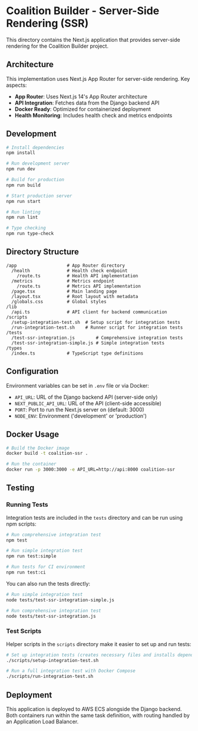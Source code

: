 # Coalition Builder - Server-Side Rendering (SSR)

This directory contains the Next.js application that provides server-side rendering for the Coalition Builder project.

## Architecture

This implementation uses Next.js App Router for server-side rendering. Key aspects:

- **App Router**: Uses Next.js 14's App Router architecture
- **API Integration**: Fetches data from the Django backend API
- **Docker Ready**: Optimized for containerized deployment
- **Health Monitoring**: Includes health check and metrics endpoints

## Development

```bash
# Install dependencies
npm install

# Run development server
npm run dev

# Build for production
npm run build

# Start production server
npm run start

# Run linting
npm run lint

# Type checking
npm run type-check
```

## Directory Structure

```
/app                   # App Router directory
  /health              # Health check endpoint
    /route.ts          # Health API implementation
  /metrics             # Metrics endpoint
    /route.ts          # Metrics API implementation
  /page.tsx            # Main landing page
  /layout.tsx          # Root layout with metadata
  /globals.css         # Global styles
/lib
  /api.ts              # API client for backend communication
/scripts
  /setup-integration-test.sh  # Setup script for integration tests
  /run-integration-test.sh    # Runner script for integration tests
/tests
  /test-ssr-integration.js        # Comprehensive integration tests
  /test-ssr-integration-simple.js # Simple integration tests
/types
  /index.ts            # TypeScript type definitions
```

## Configuration

Environment variables can be set in `.env` file or via Docker:

- `API_URL`: URL of the Django backend API (server-side only)
- `NEXT_PUBLIC_API_URL`: URL of the API (client-side accessible)
- `PORT`: Port to run the Next.js server on (default: 3000)
- `NODE_ENV`: Environment ('development' or 'production')

## Docker Usage

```bash
# Build the Docker image
docker build -t coalition-ssr .

# Run the container
docker run -p 3000:3000 -e API_URL=http://api:8000 coalition-ssr
```

## Testing

### Running Tests

Integration tests are included in the `tests` directory and can be run using npm scripts:

```bash
# Run comprehensive integration test
npm test

# Run simple integration test
npm run test:simple

# Run tests for CI environment
npm run test:ci
```

You can also run the tests directly:

```bash
# Run simple integration test
node tests/test-ssr-integration-simple.js

# Run comprehensive integration test
node tests/test-ssr-integration.js
```

### Test Scripts

Helper scripts in the `scripts` directory make it easier to set up and run tests:

```bash
# Set up integration tests (creates necessary files and installs dependencies)
./scripts/setup-integration-test.sh

# Run a full integration test with Docker Compose
./scripts/run-integration-test.sh
```

## Deployment

This application is deployed to AWS ECS alongside the Django backend. Both containers run within the same task definition, with routing handled by an Application Load Balancer.
